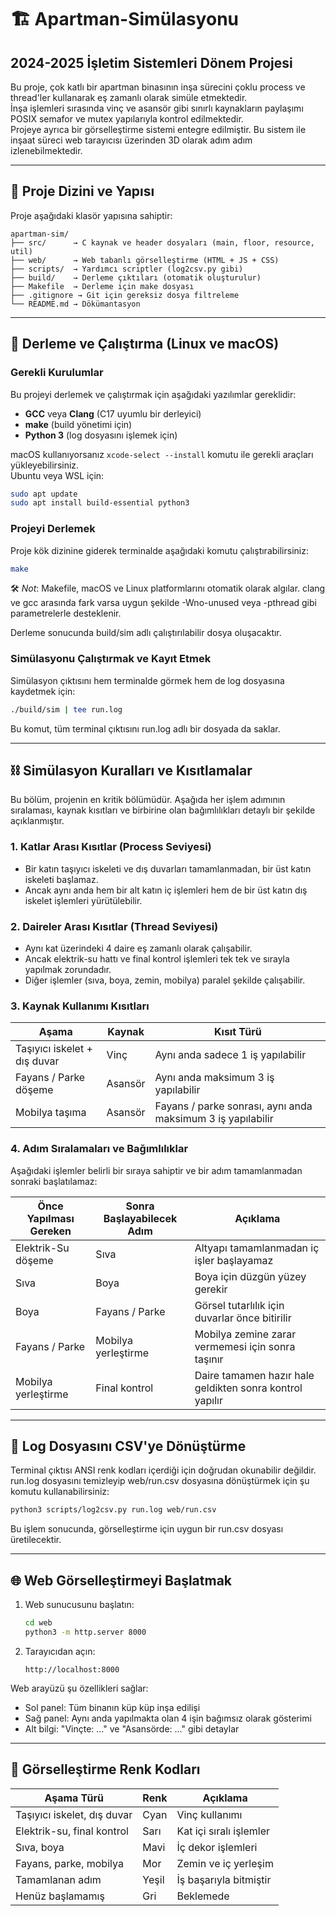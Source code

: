 # 🏗️ Apartman-Simülasyonu

## 2024-2025 İşletim Sistemleri Dönem Projesi

Bu proje, çok katlı bir apartman binasının inşa sürecini çoklu process ve thread'ler kullanarak eş zamanlı olarak simüle etmektedir.  
İnşa işlemleri sırasında vinç ve asansör gibi sınırlı kaynakların paylaşımı POSIX semafor ve mutex yapılarıyla kontrol edilmektedir.  
Projeye ayrıca bir görselleştirme sistemi entegre edilmiştir. Bu sistem ile inşaat süreci web tarayıcısı üzerinden 3D olarak adım adım izlenebilmektedir.

---

## 📁 Proje Dizini ve Yapısı

Proje aşağıdaki klasör yapısına sahiptir:

```
apartman-sim/
├── src/      → C kaynak ve header dosyaları (main, floor, resource, util)
├── web/      → Web tabanlı görselleştirme (HTML + JS + CSS)
├── scripts/  → Yardımcı scriptler (log2csv.py gibi)
├── build/    → Derleme çıktıları (otomatik oluşturulur)
├── Makefile  → Derleme için make dosyası
├── .gitignore → Git için gereksiz dosya filtreleme
└── README.md → Dökümantasyon
```

---

## 🔧 Derleme ve Çalıştırma (Linux ve macOS)

### Gerekli Kurulumlar

Bu projeyi derlemek ve çalıştırmak için aşağıdaki yazılımlar gereklidir:

- **GCC** veya **Clang** (C17 uyumlu bir derleyici)
- **make** (build yönetimi için)
- **Python 3** (log dosyasını işlemek için)

macOS kullanıyorsanız `xcode-select --install` komutu ile gerekli araçları yükleyebilirsiniz.  
Ubuntu veya WSL için:

```bash
sudo apt update
sudo apt install build-essential python3
```

### Projeyi Derlemek

Proje kök dizinine giderek terminalde aşağıdaki komutu çalıştırabilirsiniz:

```bash
make
```

🛠️ *Not*: Makefile, macOS ve Linux platformlarını otomatik olarak algılar.
clang ve gcc arasında fark varsa uygun şekilde -Wno-unused veya -pthread gibi parametrelerle desteklenir.

Derleme sonucunda build/sim adlı çalıştırılabilir dosya oluşacaktır.

### Simülasyonu Çalıştırmak ve Kayıt Etmek

Simülasyon çıktısını hem terminalde görmek hem de log dosyasına kaydetmek için:

```bash
./build/sim | tee run.log
```

Bu komut, tüm terminal çıktısını run.log adlı bir dosyada da saklar.

---

## ⛓️ Simülasyon Kuralları ve Kısıtlamalar

Bu bölüm, projenin en kritik bölümüdür. Aşağıda her işlem adımının sıralaması, kaynak kısıtları ve birbirine olan bağımlılıkları detaylı bir şekilde açıklanmıştır.

### 1. Katlar Arası Kısıtlar (Process Seviyesi)

- Bir katın taşıyıcı iskeleti ve dış duvarları tamamlanmadan, bir üst katın iskeleti başlamaz.
- Ancak aynı anda hem bir alt katın iç işlemleri hem de bir üst katın dış iskelet işlemleri yürütülebilir.

### 2. Daireler Arası Kısıtlar (Thread Seviyesi)

- Aynı kat üzerindeki 4 daire eş zamanlı olarak çalışabilir.
- Ancak elektrik-su hattı ve final kontrol işlemleri tek tek ve sırayla yapılmak zorundadır.
- Diğer işlemler (sıva, boya, zemin, mobilya) paralel şekilde çalışabilir.

### 3. Kaynak Kullanımı Kısıtları

| Aşama | Kaynak | Kısıt Türü |
|-------|--------|------------|
| Taşıyıcı iskelet + dış duvar | Vinç | Aynı anda sadece 1 iş yapılabilir |
| Fayans / Parke döşeme | Asansör | Aynı anda maksimum 3 iş yapılabilir |
| Mobilya taşıma | Asansör | Fayans / parke sonrası, aynı anda maksimum 3 iş yapılabilir |

### 4. Adım Sıralamaları ve Bağımlılıklar

Aşağıdaki işlemler belirli bir sıraya sahiptir ve bir adım tamamlanmadan sonraki başlatılamaz:

| Önce Yapılması Gereken | Sonra Başlayabilecek Adım | Açıklama |
|------------------------|---------------------------|----------|
| Elektrik-Su döşeme | Sıva | Altyapı tamamlanmadan iç işler başlayamaz |
| Sıva | Boya | Boya için düzgün yüzey gerekir |
| Boya | Fayans / Parke | Görsel tutarlılık için duvarlar önce bitirilir |
| Fayans / Parke | Mobilya yerleştirme | Mobilya zemine zarar vermemesi için sonra taşınır |
| Mobilya yerleştirme | Final kontrol | Daire tamamen hazır hale geldikten sonra kontrol yapılır |

---

## 🔄 Log Dosyasını CSV'ye Dönüştürme

Terminal çıktısı ANSI renk kodları içerdiği için doğrudan okunabilir değildir.
run.log dosyasını temizleyip web/run.csv dosyasına dönüştürmek için şu komutu kullanabilirsiniz:

```bash
python3 scripts/log2csv.py run.log web/run.csv
```

Bu işlem sonucunda, görselleştirme için uygun bir run.csv dosyası üretilecektir.

---

## 🌐 Web Görselleştirmeyi Başlatmak

1. Web sunucusunu başlatın:
   ```bash
   cd web
   python3 -m http.server 8000
   ```

2. Tarayıcıdan açın:
   ```
   http://localhost:8000
   ```

Web arayüzü şu özellikleri sağlar:
- Sol panel: Tüm binanın küp küp inşa edilişi
- Sağ panel: Aynı anda yapılmakta olan 4 işin bağımsız olarak gösterimi
- Alt bilgi: "Vinçte: ..." ve "Asansörde: ..." gibi detaylar

---

## 🎨 Görselleştirme Renk Kodları

| Aşama Türü | Renk | Açıklama |
|------------|------|----------|
| Taşıyıcı iskelet, dış duvar | Cyan | Vinç kullanımı |
| Elektrik-su, final kontrol | Sarı | Kat içi sıralı işlemler |
| Sıva, boya | Mavi | İç dekor işlemleri |
| Fayans, parke, mobilya | Mor | Zemin ve iç yerleşim |
| Tamamlanan adım | Yeşil | İş başarıyla bitmiştir |
| Henüz başlamamış | Gri | Beklemede |
